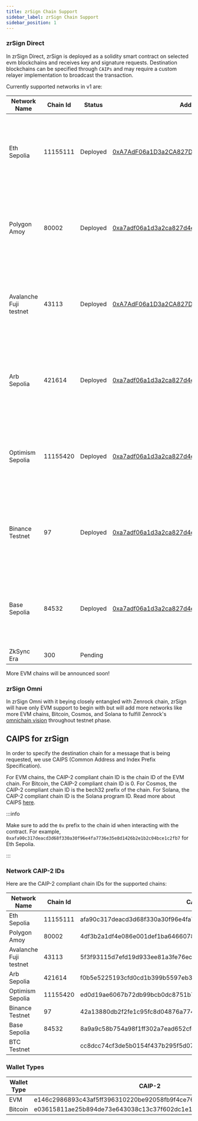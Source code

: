 ```yaml
---
title: zrSign Chain Support
sidebar_label: zrSign Chain Support
sidebar_position: 1
---
```


### zrSign Direct

In zrSign Direct, zrSign is deployed as a solidity smart contract on selected evm blockchains and receives key and signature requests. 
Destination blockchains can be specified through `CAIPs` and may require a custom relayer implementation to broadcast the transaction.

<!-- TODO: update zrSign contract addresses. -->

Currently supported networks in v1 are:

| Network Name            | Chain Id | Status    | Address                                                                                        | Destination Chains                                                                           |
|-------------------------|----------|-----------|------------------------------------------------------------------------------------------------|----------------------------------------------------------------------------------------------|
| Eth Sepolia             | 11155111 | Deployed  | [0xA7AdF06a1D3a2CA827D4EddA96a1520054713E1c](https://sepolia.etherscan.io/address/0xA7AdF06a1D3a2CA827D4EddA96a1520054713E1c) | Sepolia, Amoy, Fuji, Arb Sepolia, Binance testnet, Base sepolia, Optimism Sepolia            |
| Polygon Amoy            | 80002    | Deployed   | [0xa7adf06a1d3a2ca827d4edda96a1520054713e1c](https://amoy.polygonscan.com/address/0xa7adf06a1d3a2ca827d4edda96a1520054713e1c)   | Sepolia, Amoy, Fuji, Arb Sepolia, Binance testnet, Base sepolia, Optimism Sepolia            |
| Avalanche Fuji testnet  | 43113    | Deployed  | [0xA7AdF06a1D3a2CA827D4EddA96a1520054713E1c](https://testnet.snowtrace.io/address/0xA7AdF06a1D3a2CA827D4EddA96a1520054713E1c) | Sepolia, Amoy, Fuji, Arb Sepolia, Binance testnet, Base sepolia, Optimism Sepolia            |
| Arb Sepolia             | 421614   | Deployed  | [0xa7adf06a1d3a2ca827d4edda96a1520054713e1c](https://sepolia.arbiscan.io/address/0xa7adf06a1d3a2ca827d4edda96a1520054713e1c)   | Sepolia, Amoy, Fuji, Arb Sepolia, Binance testnet, Base sepolia, Optimism Sepolia            |
| Optimism Sepolia        | 11155420 | Deployed  | [0xa7adf06a1d3a2ca827d4edda96a1520054713e1c](https://sepolia-optimism.etherscan.io/address/0xa7adf06a1d3a2ca827d4edda96a1520054713e1c) | Sepolia, Amoy, Fuji, Arb Sepolia, Binance testnet, Base sepolia, Optimism Sepolia            |
| Binance Testnet         | 97       | Deployed  | [0xa7adf06a1d3a2ca827d4edda96a1520054713e1c](https://testnet.bscscan.com/address/0xa7adf06a1d3a2ca827d4edda96a1520054713e1c)   | Sepolia, Amoy, Fuji, Arb Sepolia, Binance testnet, Base sepolia, Optimism Sepolia            |
| Base Sepolia            | 84532    | Deployed  | [0xa7adf06a1d3a2ca827d4edda96a1520054713e1c](https://sepolia.basescan.org/address/0xa7adf06a1d3a2ca827d4edda96a1520054713e1c)  | Sepolia, Amoy, Fuji, Arb Sepolia, Binance testnet, Base sepolia, Optimism Sepolia            |
| ZkSync Era              | 300      | Pending   |                                                                                                |                                                                                              |


More EVM chains will be announced soon!

### zrSign Omni

In zrSign Omni with it beying closely entangled with Zenrock chain, zrSign will have only EVM support to begin with but will add more networks like more EVM chains, Bitcoin, Cosmos, and Solana to fulfill Zenrock's [omnichain vision](../../introduction/introduction.md#going-omnichain-with-zenrock) throughout testnet phase.


## CAIPS for zrSign

In order to specify the destination chain for a message that is being requested, we use CAIPS (Common Address and Index Prefix Specification). 

For EVM chains, the CAIP-2 compliant chain ID is the chain ID of the EVM chain. For Bitcoin, the CAIP-2 compliant chain ID is 0. For Cosmos, the CAIP-2 compliant chain ID is the bech32 prefix of the chain. For Solana, the CAIP-2 compliant chain ID is the Solana program ID. Read more about CAIPS [here](https://github.com/ChainAgnostic/CAIPs/blob/main/CAIPs/caip-2.md).

:::info

Make sure to add the `0x` prefix to the chain id when interacting with the contract. For example, `0xafa90c317deacd3d68f330a30f96e4fa7736e35e8d1426b2e1b2c04bce1c2fb7` for Eth Sepolia.

:::

### Network CAIP-2 IDs

Here are the CAIP-2 compliant chain IDs for the supported chains:

| Network Name            | Chain Id | CAIP-2 |
|-------------------------|----------|------------------------------------------------------------------|
| Eth Sepolia             | 11155111 | afa90c317deacd3d68f330a30f96e4fa7736e35e8d1426b2e1b2c04bce1c2fb7 |
| Polygon Amoy            | 80002    | 4df3b2a1df4e086e001def1ba6466078aa6aaf12e7a183f590364b811b18ee5b |
| Avalanche Fuji testnet  | 43113    | 5f3f93115d7efd19d933ee81a3fe76ec1e0f35d41927d6fe0875a4f4c29345da |
| Arb Sepolia             | 421614   | f0b5e5225193cfd0cd1b399b5597eb35e33f77deb76267030dc6d28cf2a8d16b |
| Optimism Sepolia        | 11155420 | ed0d19ae6067b72db99bcb0dc8751b7d9a0733d390cef703366aa5c2ab3cc467 |
| Binance Testnet         | 97       | 42a13880db2f2fe1c95fc8d04876a774745355a97dfe8f3397694d11f135eccf |
| Base Sepolia            | 84532    | 8a9a9c58b754a98f1ff302a7ead652cfd23eb36a5791767b5d185067dd9481c2 |
| BTC Testnet             |          | cc8dcc74cf3de5b0154f437b295f5d0709e6527ffb67b1201e78769ff0cccbf7 |

### Wallet Types

| Wallet Type            | CAIP-2 |
|------------------------|------------------------------------------------------------------|
| EVM                    | e146c2986893c43af5ff396310220be92058fb9f4ce76b929b80ef0d5307100a |
| Bitcoin                | e03615811ae25b894de73e643038c13c37f602dc1e17ff1a02e5854893f3bd5e |
